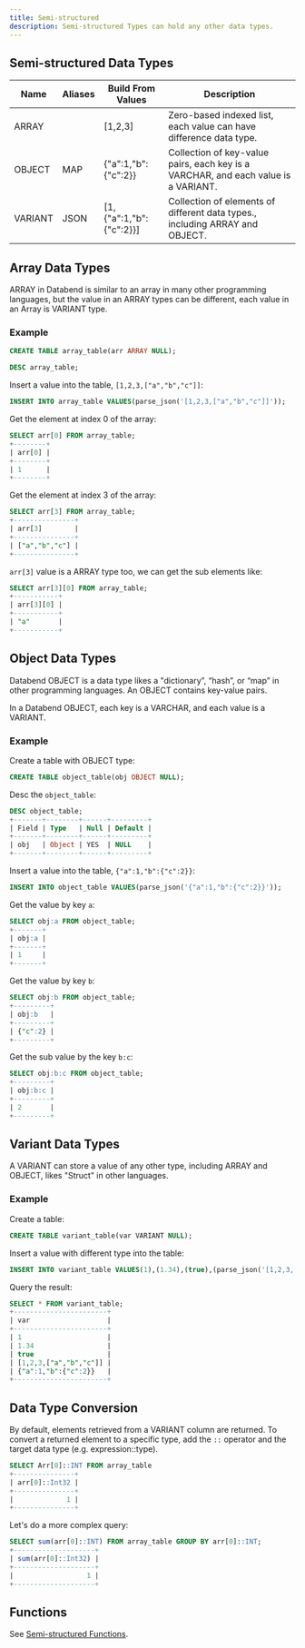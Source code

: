 ```yaml
---
title: Semi-structured
description: Semi-structured Types can hold any other data types.
---
```


## Semi-structured Data Types
| Name    |  Aliases  | Build From Values        | Description
|---------|-----------|--------------------------|----------------
| ARRAY   |           | [1,2,3]                  | Zero-based indexed list, each value can have difference data type.
| OBJECT  | MAP       | {"a":1,"b":{"c":2}}      | Collection of key-value pairs, each key is a VARCHAR, and each value is a VARIANT.
| VARIANT | JSON      | [1,{"a":1,"b":{"c":2}}]  | Collection of elements of different data types., including ARRAY and OBJECT.

## Array Data Types

ARRAY in Databend is similar to an array in many other programming languages, but the value in an ARRAY types can be different, each value in an Array is VARIANT type.

### Example

```sql
CREATE TABLE array_table(arr ARRAY NULL);
```

```sql
DESC array_table;
```

Insert a value into the table, `[1,2,3,["a","b","c"]]`:
```sql
INSERT INTO array_table VALUES(parse_json('[1,2,3,["a","b","c"]]'));
```

Get the element at index 0 of the array:
```sql
SELECT arr[0] FROM array_table;
+--------+
| arr[0] |
+--------+
| 1      |
+--------+
```

Get the element at index 3 of the array:
```sql
SELECT arr[3] FROM array_table;
+---------------+
| arr[3]        |
+---------------+
| ["a","b","c"] |
+---------------+
```

`arr[3]` value is a ARRAY type too, we can get the sub elements like:
```sql
SELECT arr[3][0] FROM array_table;
+-----------+
| arr[3][0] |
+-----------+
| "a"       |
+-----------+
```

## Object Data Types

Databend OBJECT is a data type likes a "dictionary”, “hash”, or “map” in other programming languages.
An OBJECT contains key-value pairs.

In a Databend OBJECT, each key is a VARCHAR, and each value is a VARIANT.

### Example

Create a table with OBJECT type:
```sql
CREATE TABLE object_table(obj OBJECT NULL);
```

Desc the `object_table`:
```sql
DESC object_table;
+-------+--------+------+---------+
| Field | Type   | Null | Default |
+-------+--------+------+---------+
| obj   | Object | YES  | NULL    |
+-------+--------+------+---------+
```

Insert a value into the table, `{"a":1,"b":{"c":2}}`:
```sql
INSERT INTO object_table VALUES(parse_json('{"a":1,"b":{"c":2}}'));
```

Get the value by key `a`:
```sql
SELECT obj:a FROM object_table;
+-------+
| obj:a |
+-------+
| 1     |
+-------+
```

Get the value by key `b`:

```sql
SELECT obj:b FROM object_table;
+---------+
| obj:b   |
+---------+
| {"c":2} |
+---------+
```

Get the sub value by the key `b:c`:
```sql
SELECT obj:b:c FROM object_table;
+---------+
| obj:b:c |
+---------+
| 2       |
+---------+
```
## Variant Data Types

A VARIANT can store a value of any other type, including ARRAY and OBJECT, likes "Struct" in other languages.

### Example

Create a table:
```sql
CREATE TABLE variant_table(var VARIANT NULL);
```

Insert a value with different type into the table:
```sql
INSERT INTO variant_table VALUES(1),(1.34),(true),(parse_json('[1,2,3,["a","b","c"]]')),(parse_json('{"a":1,"b":{"c":2}}'));
```

Query the result:
```sql
SELECT * FROM variant_table;
+-----------------------+
| var                   |
+-----------------------+
| 1                     |
| 1.34                  |
| true                  |
| [1,2,3,["a","b","c"]] |
| {"a":1,"b":{"c":2}}   |
+-----------------------+
```

## Data Type Conversion

By default, elements retrieved from a VARIANT column are returned. To convert a returned element to a specific type, add the `::` operator and the target data type (e.g. expression::type).

```sql
SELECT Arr[0]::INT FROM array_table
+---------------+
| arr[0]::Int32 |
+---------------+
|             1 |
+---------------+
```

Let's do a more complex query:
```sql
SELECT sum(arr[0]::INT) FROM array_table GROUP BY arr[0]::INT;
+--------------------+
| sum(arr[0]::Int32) |
+--------------------+
|                  1 |
+--------------------+
```

## Functions

See [Semi-structured Functions](/doc/reference/functions/semi-structured-functions).